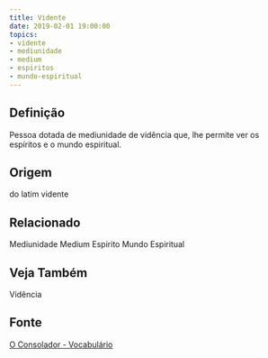 ```yaml
---
title: Vidente
date: 2019-02-01 19:00:00
topics:
- vidente
- mediunidade
- medium
- espiritos
- mundo-espiritual
---
```


## Definição
Pessoa dotada de mediunidade de vidência que, lhe permite ver os espíritos e o
mundo espiritual. 

## Origem
do latim vidente

## Relacionado
Mediunidade
Medium
Espirito
Mundo Espiritual

## Veja Também
Vidência

## Fonte
[O Consolador - Vocabulário](http://www.oconsolador.com.br/linkfixo/vocabulario/principal.html)
